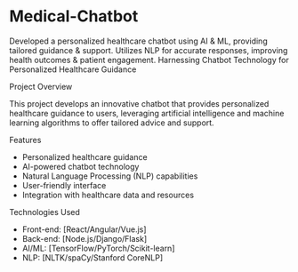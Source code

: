 # Medical-Chatbot
Developed a personalized healthcare chatbot using AI &amp; ML, providing tailored guidance &amp; support. Utilizes NLP for accurate responses, improving health outcomes &amp; patient engagement.
Harnessing Chatbot Technology for Personalized Healthcare Guidance

Project Overview

This project develops an innovative chatbot that provides personalized healthcare guidance to users, leveraging artificial intelligence and machine learning algorithms to offer tailored advice and support.

Features

- Personalized healthcare guidance
- AI-powered chatbot technology
- Natural Language Processing (NLP) capabilities
- User-friendly interface
- Integration with healthcare data and resources

Technologies Used

- Front-end: [React/Angular/Vue.js]
- Back-end: [Node.js/Django/Flask]
- AI/ML: [TensorFlow/PyTorch/Scikit-learn]
- NLP: [NLTK/spaCy/Stanford CoreNLP]

